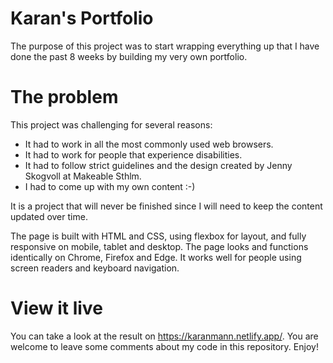 # Karan's Portfolio

The purpose of this project was to start wrapping everything up that I have done the past 8 weeks by building my very own portfolio.

# The problem

This project was challenging for several reasons:

- It had to work in all the most commonly used web browsers.
- It had to work for people that experience disabilities.
- It had to follow strict guidelines and the design created by Jenny Skogvoll at Makeable Sthlm.
- I had to come up with my own content :-)

It is a project that will never be finished since I will need to keep the content updated over time.

The page is built with HTML and CSS, using flexbox for layout, and fully responsive on mobile, tablet and desktop. 
The page looks and functions identically on Chrome, Firefox and Edge. 
It works well for people using screen readers and keyboard navigation.

# View it live

You can take a look at the result on https://karanmann.netlify.app/. 
You are welcome to leave some comments about my code in this repository. Enjoy!
